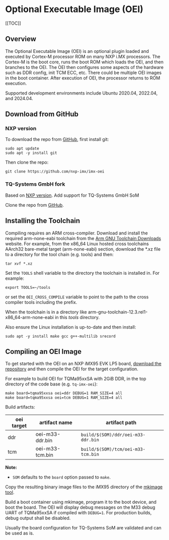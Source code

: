 # Optional Executable Image (OEI)

[[TOC]]

## Overview

The Optional Executable Image (OEI) is an optional plugin loaded and executed by Cortex-M processor 
ROM on many NXP i.MX processors. The Cortex-M is the boot core, runs the boot ROM which loads the OEI, and then
branches to the OEI. The OEI then configures some aspects of the hardware such as DDR config, init TCM ECC, etc.
There could be multiple OEI images in the boot container. After execution of OEI, the processor returns
to ROM execution.

Supported development environments include Ubuntu 2020.04, 2022.04, and 2024.04.

## Download from GitHub

### NXP version

To download the repo from [GitHub](https://github.com/nxp-imx/imx-oei), first install git:

```
sudo apt update
sudo apt -y install git
```

Then clone the repo:

`git clone https://github.com/nxp-imx/imx-oei`

### TQ-Systems GmbH fork

Based on [NXP version](#nxp_version). Add support for TQ-Systems GmbH SoM

Clone the repo from [GitHub](https://github.com/tq-systems/tq-imx-oei).


## Installing the Toolchain

Compiling requires an ARM cross-compiler. Download and install the required arm-none-eabi toolchain from
the [Arm GNU Toolchain Downloads](https://developer.arm.com/downloads/-/arm-gnu-toolchain-downloads)
website. For example, from the x86_64 Linux hosted cross toolchains AArch32 bare-metal target
(arm-none-eabi) section, download the *.xz file to a directory for the tool chain (e.g. tools) and then:

`tar xvf *.xz`

Set the `TOOLS` shell variable to the directory the toolchain is installed in. For example:

`export TOOLS=~/tools`

or set the `OEI_CROSS_COMPILE` variable to point to the path to the cross compiler tools including the prefix.

When the toolchain is in a directory like arm-gnu-toolchain-12.3.rel1-x86_64-arm-none-eabi in this
*tools* directory.

Also ensure the Linux installation is up-to-date and then install:

`sudo apt -y install make gcc g++-multilib srecord`

## Compiling an OEI Image

To get started with the OEI on an NXP iMX95 EVK LP5 board, [download the repository](#download-from-github)
and then compile the OEI for the target configuration.

For example to build OEI for TQMa95xxSA with 2GiB DDR, in the top directory of the code base (e.g. `tq-imx-oei`):

```
make board=tqma95xxsa oei=ddr DEBUG=1 RAM_SIZE=4 all
make board=tqma95xxsa oei=tcm DEBUG=1 RAM_SIZE=4 all
```

Build artifacts:

| oei target | artifact name   | artifact path
| ---------- | --------------- | ---------------------------------- |
|    ddr     | oei-m33-ddr.bin | `build/$(SOM)/ddr/oei-m33-ddr.bin` |
|    tcm     | oei-m33-tcm.bin | `build/$(SOM)/tcm/oei-m33-tcm.bin` |

**Note:**

- `SOM` defaults to the `board` option passed to `make`.

Copy the resulting binary image files to the iMX95 directory of the
[mkimage tool](https://github.com/nxp-imx/imx-mkimage).

Build a boot container using mkimage, program it to the boot device, and boot the board.
The OEI will display debug messages on the M33 debug UART of TQMa95xxSA if compiled
with `DEBUG=1`. For production builds, debug output shall be disabled.

Usually the board configuration for TQ-Systems SoM are validated and can be used as is.

